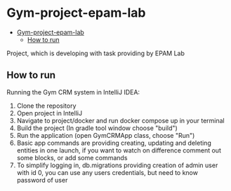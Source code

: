 # Gym-project-epam-lab

<!-- TOC -->
* [Gym-project-epam-lab](#gym-project-epam-lab)
  * [How to run](#how-to-run)
<!-- TOC -->

Project, which is developing with task providing by EPAM Lab

## How to run

Running the Gym CRM system in IntelliJ IDEA:

1. Clone the repository
2. Open project in IntelliJ
3. Navigate to project/docker and run docker compose up in your terminal
4. Build the project (In gradle tool window choose "build")
5. Run the application (open GymCRMApp class, choose "Run")
6. Basic app commands are providing creating, updating and deleting entities in one launch,
   if you want to watch on difference comment out some blocks, or add some commands
7. To simplify logging in, db.migrations providing creation of admin user with id 0,
   you can use any users credentials, but need to know password of user